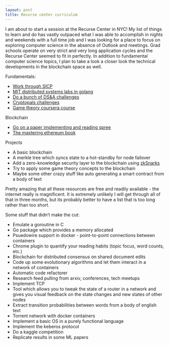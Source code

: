 ```yaml
---
layout: post
title: Recurse center curriculum 
---
```


I am about to start a session at the Recurse Center in NYC! My list of things to learn and do has vastly outpaced what I was able to accomplish in nights and weekends with a full time job and I was looking for a place to focus on exploring computer science in the absence of Outlook and meetings. Grad schools operate on very strict and very long application cycles and the Recurse Center seemed to fit in perfectly. In addition to fundamental computer science topics, I plan to take a look a closer look the technical developments in the blockchain space as well.

Fundamentals:
- [Work through SICP](https://mitpress.mit.edu/sites/default/files/sicp/full-text/book/book-Z-H-4.html#%25_toc_start)
- [MIT distributed systems labs in golang](https://pdos.csail.mit.edu/6.824/)
- [Do a bunch of DS&A challenges](https://www.hackerrank.com/)
- [Cryptopals challenges](https://cryptopals.com/)
- [Game theory coursera course](https://www.coursera.org/learn/game-theory-1)

Blockchain
- [Go on a paper implementing and reading spree](https://github.com/decrypto-org/blockchain-papers)
- [The mastering ethereum book](https://github.com/ethereumbook/ethereumbook)

Projects
- A basic blockchain
- A merkle tree which syncs state to a hot-standby for node failover
- Add a zero-knowledge security layer to the blockchain using [zkSnarks](https://z.cash/technology/zksnarks.html)
- Try to apply some game theory concepts to the blockchain
- Maybe some other crazy stuff like auto generating a smart contract from a body of text

Pretty amazing that all these resources are free and readily available - the internet really is magnificent. It is extremely unlikely I will get through all of that in three months, but its probably better to have a list that is too long rather than too short. 

Some stuff that didn’t make the cut:
- Emulate a goroutine in C
- Go package which provides a memory allocated
- Psuedowire support in docker - point-to-point connections between containers
- Chrome plugin to quantify your reading habits (topic focus, word counts, etc.)
- Blockchain for distributed consensus on shared document edits
- Code up some evolutionary algorithms and let them interact in a network of containers
- Automatic code refactorer
- Research feed pulling from arxiv, conferences, tech meetups 
- Implement TCP
- Tool which allows you to tweak the state of a router in a network and gives you visual feedback on the state changes and new states of other nodes
- Extract transition probabilities between words from a body of english text
- Torrent network with docker containers
- Implement a basic OS in a purely functional language 
- Implement the keberos protocol
- Do a kaggle competition
- Replicate results in some ML papers
